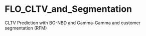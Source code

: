 # FLO_CLTV_and_Segmentation
CLTV Prediction with BG-NBD and Gamma-Gamma and customer segmentation (RFM)
